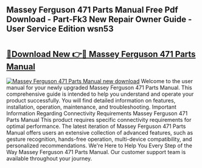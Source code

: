 ## Massey Ferguson 471 Parts Manual Free Pdf Download - Part-Fk3 New Repair Owner Guide - User Service Edition wsn53

# <h2><a href="http://bc93350.oget.top/?id=Massey+Ferguson+471+Parts+Manual">🔗Download New 👉🔴 Massey Ferguson 471 Parts Manual</a></h2>

[![Massey Ferguson 471 Parts Manual new download](https://i.imgur.com/5g1atiW.png)](http://bc93350.oget.top/?id=Massey+Ferguson+471+Parts+Manual)
Welcome to the user manual for your newly upgraded Massey Ferguson 471 Parts Manual. This comprehensive guide is intended to help you understand and operate your product successfully. You will find detailed information on features, installation, operation, maintenance, and troubleshooting. Important Information Regarding Connectivity Requirements Massey Ferguson 471 Parts Manual This product requires specific connectivity requirements for optimal performance. The latest iteration of Massey Ferguson 471 Parts Manual offers users an extensive collection of advanced features, such as gesture recognition, hands-free operation, multi-device compatibility, and personalized recommendations. We're Here to Help You Every Step of the Way Massey Ferguson 471 Parts Manual. Our customer support team is available throughout your journey.
